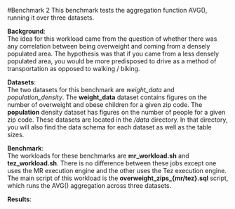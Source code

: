 #Benchmark 2 
This benchmark tests the aggregation function AVG(), running it over three datasets. 

**Background**:  
The idea for this workload came from the question of whether there was any correlation between being overweight and coming from a densely populated area. The hypothesis was that if you came from a less densely populated area, you would be more predisposed to drive as a method of transportation as opposed to walking / biking. 

**Datasets**:  
The two datasets for this benchmark are *weight_data* and *population_density*. The **weight_data** dataset contains figures on the number of overweight and obese children for a given zip code. The **population** density dataset has figures on the number of people for a given zip code. These datasets are located in the */data* directory. In that directory, you will also find the data schema for each dataset as well as the table sizes. 

**Benchmark**:  
The workloads for these benchmarks are **mr_workload.sh** and **tez_workload.sh**. There is no difference between these jobs except one uses the MR execution engine and the other uses the Tez execution engine. The main script of this workload is the **overweight\_zips\_{mr/tez}.sql** script, which runs the AVG() aggregation across three datasets. 

**Results**:  